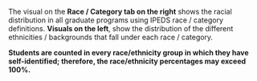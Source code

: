 The visual on the **Race / Category tab on the right** shows the racial distribution in all graduate programs using IPEDS race / category definitions. **Visuals on the left**, show the distribution of the different ethnicities / backgrounds that fall under each race / category. 

**Students are counted in every race/ethnicity group in which they have self-identified; therefore, the race/ethnicity percentages may exceed 100%.**


